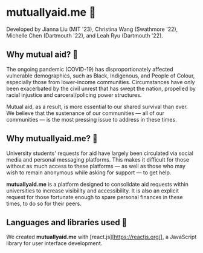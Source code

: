 # mutuallyaid.me 🔆

Developed by Jianna Liu (MIT '23), Christina Wang (Swathmore '22), Michelle Chen (Dartmouth '22), and Leah Ryu (Dartmouth '22).

## Why mutual aid? 🔅
The ongoing pandemic (COVID-19) has disproportionately affected vulnerable demographics, such as Black, Indigenous, and People of Colour, especially those from lower-income communities. Circumstances have only been exacerbated by the civil unrest that has swept the nation, propelled by racial injustice and carceral/policing power structures.

Mutual aid, as a result, is more essential to our shared survival than ever. We believe that the sustenance of our communities — all of our communities — is the most pressing issue to address in these times.

## Why mutuallyaid.me? 🔅
University students' requests for aid have largely been circulated via social media and personal messaging platforms. This makes it difficult for those without as much access to these platforms — as well as those who may wish to remain anonymous while asking for support — to get help.

**mutuallyaid.me** is a platform designed to consolidate aid requests within universities to increase visibility and accessibility. It is also an explicit request for those fortunate enough to spare personal finances in these times, to do so for their peers.

## Languages and libraries used 🔅
We created **mutuallyaid.me** with [react.js][https://reactjs.org/], a JavaScript library for user interface development.
